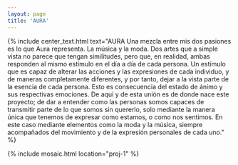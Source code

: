 ```yaml
---
layout: page
title: 'AURA'
---
```


{% include center_text.html text="AURA Una mezcla entre mis dos pasiones es lo que Aura representa.
La música y la moda. Dos artes que a simple vista no parece que tengan similitudes, pero que, en realidad, ambas responden al mismo estímulo en el día a día de cada persona. Un estímulo que es capaz de alterar las acciones y las expresiones de cada individuo, y de maneras completamente diferentes, y por tanto, dejar a la vista parte de la esencia de cada persona. Esto es consecuencia del estado de ánimo y sus respectivas emociones. De aquí y de esta unión es de donde nace este proyecto; de dar a entender como las personas somos capaces de transmitir parte de lo que somos sin quererlo, solo mediante la manera única que tenemos de expresar como estamos, o como nos sentimos. En este caso mediante elementos como la moda y la música, siempre acompañados del movimiento y de la expresión personales de cada uno." %}

{% include mosaic.html location="proj-1" %}
